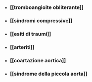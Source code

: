 - ### [[tromboangioite obliterante]]
- ### [[sindromi compressive]]
- ### [[esiti di traumi]]
- ### [[arteriti]]
- ### [[coartazione aortica]]
- ### [[sindrome della piccola aorta]]